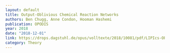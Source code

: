 ```yaml
---
layout: default
title: Output-Oblivious Chemical Reaction Networks 
authors: Ben Chugg, Anne Condon, Hooman Hashemi
publication: OPODIS
year: 2018
date: "2018-12-01" 
link: https://drops.dagstuhl.de/opus/volltexte/2018/10081/pdf/LIPIcs-OPODIS-2018-21.pdf
category: Theory
---
```

